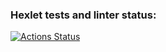### Hexlet tests and linter status:
[![Actions Status](https://github.com/BekaIdrisov/java-project-61/workflows/hexlet-check/badge.svg)](https://github.com/BekaIdrisov/java-project-61/actions)